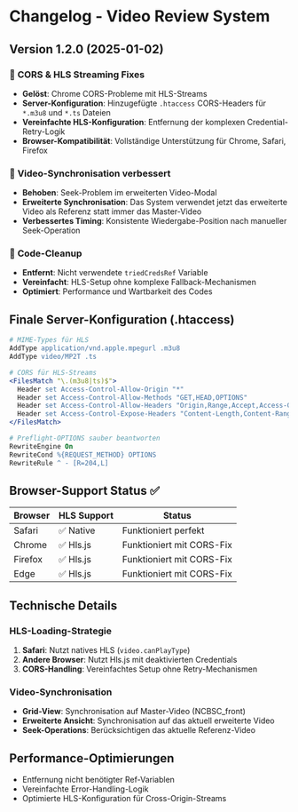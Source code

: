 # Changelog - Video Review System

## Version 1.2.0 (2025-01-02)

### 🎯 **CORS & HLS Streaming Fixes**
- **Gelöst**: Chrome CORS-Probleme mit HLS-Streams
- **Server-Konfiguration**: Hinzugefügte `.htaccess` CORS-Headers für `*.m3u8` und `*.ts` Dateien
- **Vereinfachte HLS-Konfiguration**: Entfernung der komplexen Credential-Retry-Logik
- **Browser-Kompatibilität**: Vollständige Unterstützung für Chrome, Safari, Firefox

### 🔧 **Video-Synchronisation verbessert**
- **Behoben**: Seek-Problem im erweiterten Video-Modal
- **Erweiterte Synchronisation**: Das System verwendet jetzt das erweiterte Video als Referenz statt immer das Master-Video
- **Verbessertes Timing**: Konsistente Wiedergabe-Position nach manueller Seek-Operation

### 🧹 **Code-Cleanup**
- **Entfernt**: Nicht verwendete `triedCredsRef` Variable
- **Vereinfacht**: HLS-Setup ohne komplexe Fallback-Mechanismen
- **Optimiert**: Performance und Wartbarkeit des Codes

## Finale Server-Konfiguration (.htaccess)

```apache
# MIME-Types für HLS
AddType application/vnd.apple.mpegurl .m3u8
AddType video/MP2T .ts

# CORS für HLS-Streams
<FilesMatch "\.(m3u8|ts)$">
  Header set Access-Control-Allow-Origin "*"
  Header set Access-Control-Allow-Methods "GET,HEAD,OPTIONS"
  Header set Access-Control-Allow-Headers "Origin,Range,Accept,Access-Control-Request-Method,Access-Control-Request-Headers"
  Header set Access-Control-Expose-Headers "Content-Length,Content-Range,Accept-Ranges"
</FilesMatch>

# Preflight-OPTIONS sauber beantworten
RewriteEngine On
RewriteCond %{REQUEST_METHOD} OPTIONS
RewriteRule ^ - [R=204,L]
```

## Browser-Support Status ✅

| Browser | HLS Support | Status |
|---------|-------------|---------|
| Safari | ✅ Native | Funktioniert perfekt |
| Chrome | ✅ Hls.js | Funktioniert mit CORS-Fix |
| Firefox | ✅ Hls.js | Funktioniert mit CORS-Fix |
| Edge | ✅ Hls.js | Funktioniert mit CORS-Fix |

## Technische Details

### HLS-Loading-Strategie
1. **Safari**: Nutzt natives HLS (`video.canPlayType`)
2. **Andere Browser**: Nutzt Hls.js mit deaktivierten Credentials
3. **CORS-Handling**: Vereinfachtes Setup ohne Retry-Mechanismen

### Video-Synchronisation
- **Grid-View**: Synchronisation auf Master-Video (NCBSC_front)
- **Erweiterte Ansicht**: Synchronisation auf das aktuell erweiterte Video
- **Seek-Operations**: Berücksichtigen das aktuelle Referenz-Video

## Performance-Optimierungen
- Entfernung nicht benötigter Ref-Variablen
- Vereinfachte Error-Handling-Logik
- Optimierte HLS-Konfiguration für Cross-Origin-Streams